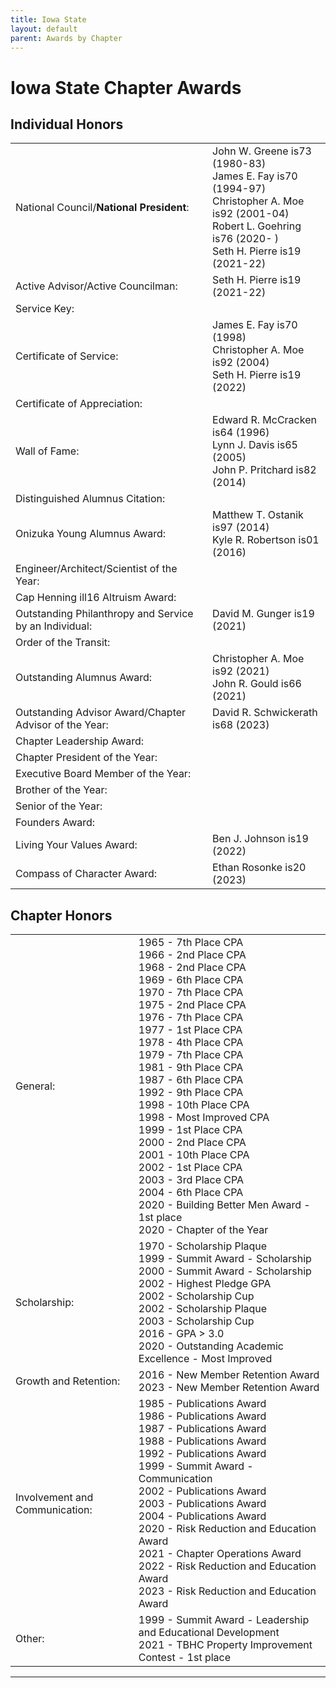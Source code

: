 ```yaml
---
title: Iowa State
layout: default
parent: Awards by Chapter
---
```


<link rel="stylesheet" href="{{ '/assets/css/by_chapter.css' | relative_url }}">

# Iowa State Chapter Awards

## Individual Honors

<table>
<tbody>

<tr>
<td>National Council/<b>National President</b>:</td>
<td>John W. Greene is73 (1980-83)
<br>James E. Fay is70 (1994-97)
<br>Christopher A. Moe is92 (2001-04)
<br>Robert L. Goehring is76 (2020- )
<br>Seth H. Pierre is19 (2021-22)
</td></tr>

<tr>
<td>Active Advisor/Active Councilman:</td>
<td>Seth H. Pierre is19 (2021-22)
</td></tr>

<tr>
<td>Service Key:</td>
<td>
</td></tr>

<tr>
<td>Certificate of Service:</td>
<td>James E. Fay is70 (1998)
<br>Christopher A. Moe is92 (2004)
<br>Seth H. Pierre is19 (2022)
</td></tr>

<tr>
<td>Certificate of Appreciation:</td>
<td>
</td></tr>

<tr><td>Wall of Fame:</td>
<td>Edward R. McCracken is64 (1996)
<br>Lynn J. Davis is65 (2005)
<br>John P. Pritchard is82 (2014)
</td></tr>

<tr>
<td>Distinguished Alumnus Citation:</td>
<td>
</td></tr>

<tr>
<td>Onizuka Young Alumnus Award:</td>
<td>Matthew T. Ostanik is97 (2014)
<br>Kyle R. Robertson is01 (2016)
</td></tr>

<tr>
<td>Engineer/Architect/Scientist of the Year:</td>
<td>
</td></tr>

<tr>
<td>Cap Henning ill16 Altruism Award:</td>
<td>
</td></tr>

<tr>
<td>Outstanding Philanthropy and Service by an Individual:</td>
<td>David M. Gunger is19 (2021)
</td></tr>

<tr>
<td>Order of the Transit:</td>
<td>
</td></tr>

<tr>
<td>Outstanding Alumnus Award:</td>
<td>Christopher A. Moe is92 (2021)
<br>John R. Gould is66 (2021)
</td></tr>

<tr>
<td>Outstanding Advisor Award/Chapter Advisor of the Year:</td>
<td>David R. Schwickerath is68 (2023)
</td></tr>

<tr>
<td>Chapter Leadership Award:</td>
<td>
</td></tr>

<tr>
<td>Chapter President of the Year:</td>
<td>
</td></tr>

<tr>
<td>Executive Board Member of the Year:</td>
<td>
</td></tr>

<tr>
<td>Brother of the Year:</td>
<td>
</td></tr>

<tr>
<td>Senior of the Year:</td>
<td>
</td></tr>

<tr>
<td>Founders Award:</td>
<td>
</td></tr>

<tr>
<td>Living Your Values Award:</td>
<td>Ben J. Johnson is19 (2022)
</td></tr>

<tr>
<td>Compass of Character Award:</td>
<td>Ethan Rosonke is20 (2023)
</td></tr>

</tbody>
</table>

## Chapter Honors

<table>
<tbody>

<tr>
<td>General:</td>
<td>1965 - 7th Place CPA
<br>1966 - 2nd Place CPA
<br>1968 - 2nd Place CPA
<br>1969 - 6th Place CPA
<br>1970 - 7th Place CPA
<br>1975 - 2nd Place CPA
<br>1976 - 7th Place CPA
<br>1977 - 1st Place CPA
<br>1978 - 4th Place CPA
<br>1979 - 7th Place CPA
<br>1981 - 9th Place CPA
<br>1987 - 6th Place CPA
<br>1992 - 9th Place CPA
<br>1998 - 10th Place CPA
<br>1998 - Most Improved CPA
<br>1999 - 1st Place CPA
<br>2000 - 2nd Place CPA
<br>2001 - 10th Place CPA
<br>2002 - 1st Place CPA
<br>2003 - 3rd Place CPA
<br>2004 - 6th Place CPA
<br>2020 - Building Better Men Award - 1st place
<br>2020 - Chapter of the Year
</td></tr>

<tr>
<td>Scholarship:</td>
<td>1970 - Scholarship Plaque
<br>1999 - Summit Award - Scholarship
<br>2000 - Summit Award - Scholarship
<br>2002 - Highest Pledge GPA
<br>2002 - Scholarship Cup
<br>2002 - Scholarship Plaque
<br>2003 - Scholarship Cup
<br>2016 - GPA > 3.0
<br>2020 - Outstanding Academic Excellence - Most Improved

</td></tr>

<tr>
<td>Growth and Retention:</td>
<td>2016 - New Member Retention Award
<br>2023 - New Member Retention Award
</td></tr>

<tr>
<td>Involvement and Communication:</td>
<td>1985 - Publications Award
<br>1986 - Publications Award
<br>1987 - Publications Award
<br>1988 - Publications Award
<br>1992 - Publications Award
<br>1999 - Summit Award - Communication
<br>2002 - Publications Award
<br>2003 - Publications Award
<br>2004 - Publications Award
<br>2020 - Risk Reduction and Education Award
<br>2021 - Chapter Operations Award
<br>2022 - Risk Reduction and Education Award
<br>2023 - Risk Reduction and Education Award
</td></tr>

<tr>
<td>Other:</td>
<td>1999 - Summit Award - Leadership and Educational Development
<br>2021 - TBHC Property Improvement Contest - 1st place
</td></tr>

</tbody>
</table>

---
